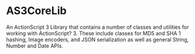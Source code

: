 # AS3CoreLib

An ActionScript 3 Library that contains a number of classes and utilities for
working with ActionScript? 3. These include classes for MD5 and SHA 1 hashing,
Image encoders, and JSON serialization as well as general String, Number and
Date APIs.

